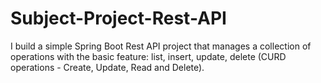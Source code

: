 # Subject-Project-Rest-API

I build a simple Spring Boot  Rest API project that manages a collection of operations with the basic feature: list, insert, update, delete (CURD operations - Create, Update, Read and Delete).
